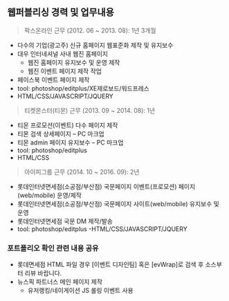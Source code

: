## 웹퍼블리싱 경력 및 업무내용

> 팍스온라인 근무 (2012. 06 ~ 2013. 08): 1년 3개월

- 다수의 기업(광고주) 신규 홈페이지 웹표준화 제작 및 유지보수
- 대우 인터네셔널 사내 웹진 홈페이지
  - 웹진 홈페이지 유지보수 및 운영 제작
  - 웹진 이벤트 페이지 제작 작업
- 페이스북 이벤트 페이지 제작
- tool: photoshop/editplus/XE제로보드/워드프레스
- HTML/CSS/JAVASCRIPT/JQUERY

> 티켓몬스터(티몬) 근무 (2013. 09 ~ 2014. 08): 1년

- 티몬 프로모션(이벤트) 다수 페이지 제작
- 티몬 검색 상세페이지 – PC 마크업
- 티몬 admin 페이지 유지보수 – PC 마크업
- tool: photoshop/editplus
- HTML/CSS

> 아이피그룹 근무 (2014. 10 ~ 2016. 09): 2년

- 롯데인터넷면세점(소공점/부산점) 국문페이지 이벤트(프로모션) 페이지(web/mobile) 운영/제작
- 롯데인터넷면세점(소공점/부산점) 국문페이지 사이트(web/mobile) 유지보수 및 운영
- 롯데인터넷면세점 국문 DM 제작/발송
- tool: photoshop/editplus
-HTML/CSS/JAVASCRIPT/JQUERY

### 포트폴리오 확인 관련 내용 공유
- 롯데면세점 HTML 파일 경우 [이벤트 디자인팀] 혹은 [evWrap]로 검색 후 소스부터 리뷰 바랍니다.
- 뉴스픽 파트너스 메인 페이지 제작
  - 유저랭킹/네이게이션 JS 롤링 이벤트 사용
